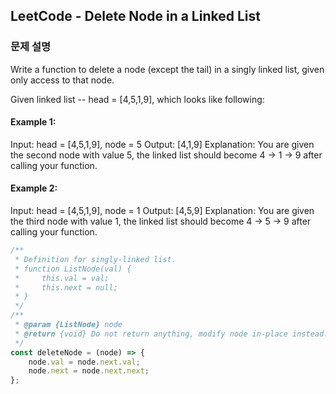 ## LeetCode - Delete Node in a Linked List

### 문제 설명

Write a function to delete a node (except the tail) in a singly linked list, given only access to that node.

Given linked list -- head = [4,5,1,9], which looks like following:

#### Example 1:

Input: head = [4,5,1,9], node = 5
Output: [4,1,9]
Explanation: You are given the second node with value 5, the linked list should become 4 -> 1 -> 9 after calling your function.

#### Example 2:

Input: head = [4,5,1,9], node = 1
Output: [4,5,9]
Explanation: You are given the third node with value 1, the linked list should become 4 -> 5 -> 9 after calling your function.

```javascript
/**
 * Definition for singly-linked list.
 * function ListNode(val) {
 *     this.val = val;
 *     this.next = null;
 * }
 */
/**
 * @param {ListNode} node
 * @return {void} Do not return anything, modify node in-place instead.
 */
const deleteNode = (node) => {
    node.val = node.next.val;
    node.next = node.next.next;
};
```